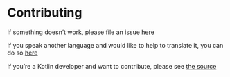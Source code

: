 # Contributing

If something doesn’t work, please file an issue [here](https://github.com/blackd/Inventory-Profiles/issues)

If you speak another language and would like to help to translate it, you can do so [here](https://github.com/blackd/Inventory-Profiles/tree/all-in-one/shared-sources/src/main/resources/assets/inventoryprofilesnext/lang)

If you’re a Kotlin developer and want to contribute, please see [the source](https://github.com/blackd/Inventory-Profiles)
